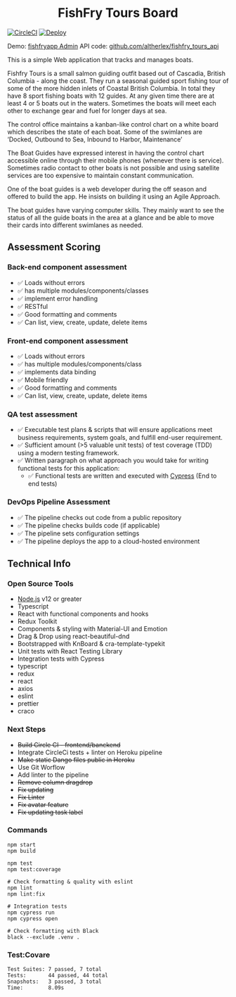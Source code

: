 <h1 align="center">FishFry Tours Board</h1>

[![CircleCI](https://circleci.com/gh/altherlex/fishfry_tours_app/tree/master.svg?style=svg)](https://circleci.com/gh/altherlex/fishfry_tours_app/tree/master)
[![Deploy](https://www.herokucdn.com/deploy/button.svg)](https://fishfryapp.herokuapp.com/api/)

Demo: [fishfryapp Admin](https://fishfryapp.herokuapp.com/backdoor/)
API code: [github.com/altherlex/fishfry_tours_api](https://github.com/altherlex/fishfry_tours_api)

This is a simple Web application that tracks and manages boats.

Fishfry Tours is a small salmon guiding outfit based out of Cascadia, British Columbia - along the coast. They run a seasonal guided sport fishing tour of some of the more hidden inlets of Coastal British Columbia. In total they have 8 sport fishing boats with 12 guides.  At any given time there are at least 4 or 5 boats out in the waters. Sometimes the boats will meet each other to exchange gear and fuel for longer days at sea. 
 
The control office maintains a kanban-like control chart on a white board which describes the state of each boat. Some of the swimlanes are ‘Docked, Outbound to Sea, Inbound to Harbor, Maintenance’ 
 
The Boat Guides have expressed interest in having the control chart accessible online through their mobile phones (whenever there is service). Sometimes radio contact to other boats is not possible and using satellite services are too expensive to maintain constant communication. 
 
One of the boat guides is a web developer during the off season and offered to build the app. He insists on building it using an Agile Approach. 
 
The boat guides have varying computer skills. They mainly want to see the status of all the guide boats in the area at a glance and be able to move their cards into different swimlanes as needed.

## Assessment Scoring

### Back-end component assessment
- :white_check_mark: Loads without errors
- :white_check_mark: has multiple modules/components/classes
- :white_check_mark: implement error handling
- :white_check_mark: RESTful
- :white_check_mark: Good formatting and comments
- :white_check_mark: Can list, view, create, update, delete items

### Front-end component assessment
- :white_check_mark: Loads without errors
- :white_check_mark: has multiple modules/components/class
- :white_check_mark: implements data binding
- :white_check_mark: Mobile friendly
- :white_check_mark: Good formatting and comments
- :white_check_mark: Can list, view, create, update, delete items

### QA test assessment
- :white_check_mark: Executable test plans & scripts that will ensure applications meet business requirements, system goals, and fulfill end-user requirement.
- :white_check_mark: Sufficient amount (>5 valuable unit tests) of test coverage (TDD) using a modern testing framework.
- :white_check_mark: Written paragraph on what approach you would take for writing functional tests for this application:
  - :white_check_mark: Functional tests are written and executed with [Cypress](https://www.cypress.io/) (End to end tests)

### DevOps Pipeline Assessment
- :white_check_mark: The pipeline checks out code from a public repository
- :white_check_mark: The pipeline checks builds code (if applicable)
- :white_check_mark: The pipeline sets configuration settings
- :white_check_mark: The pipeline deploys the app to a cloud-hosted environment


## Technical Info

### Open Source Tools

- [Node.js](https://nodejs.org) v12 or greater
- Typescript
- React with functional components and hooks
- Redux Toolkit
- Components & styling with Material-UI and Emotion
- Drag & Drop using react-beautiful-dnd
- Bootstrapped with KnBoard & cra-template-typekit
- Unit tests with React Testing Library
- Integration tests with Cypress
- typescript
- redux
- react
- axios
- eslint
- prettier
- craco


### Next Steps

- <strike>Build Circle CI - frontend/banckend</strike>
- Integrate CircleCi tests + linter on Heroku pipeline
- <strike>Make static Dango files public in Heroku</strike>
- Use Git Worflow
- Add linter to the pipeline
- <strike>Remove column dragdrop</strike>
- <strike>Fix updating</strike>
- <strike>Fix Linter</strike>
- <strike>Fix avatar feature</strike>
- <strike>Fix updating task label</strike>


### Commands

```shell
npm start
npm build

npm test
npm test:coverage

# Check formatting & quality with eslint
npm lint
npm lint:fix

# Integration tests
npm cypress run
npm cypress open

# Check formatting with Black
black --exclude .venv .
```

### Test:Covare

```shell
Test Suites: 7 passed, 7 total
Tests:       44 passed, 44 total
Snapshots:   3 passed, 3 total
Time:        8.09s
```
